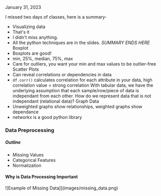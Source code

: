 January 31, 2023

I missed two days of classes, here is a summary-
- Visualizing data
- That's it
- I didn't miss anything.
- All the python techniques are in the slides.
	*SUMMARY ENDS HERE*
Boxplot
- Boxplots are good!
- min, 25%, median, 75%, max
- Care for outliers, you want your min and max values to be outlier-free
Scatter Plots
- Can reveal correlations or dependencies in data
- `df.corr()` calculates correlation for each attribute in your data, high correlation value = strong correlation
With tabular data, we have the underlying assumption that each sample/row/piece of data is independant from each other. How do we represent data that is not independant (relational data)?
Graph Data
- Unweighted graphs show relationships, weighted graphs show dependance
- networkx is a good python library
### Data Preprocessing

##### Outline
- Missing Values
- Categorical Features
- Normalization

#### Why is Data Processing Important

![Example of Missing Data]](images/missing_data.png)
